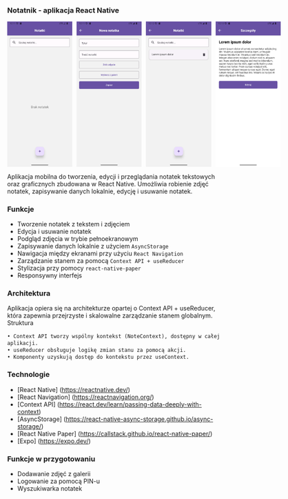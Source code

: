 ### Notatnik - aplikacja React Native

<div style="display: flex; gap: 10px;">
  <img src="images/Image 1.png" alt="Obrazek 1" style="width: 30%; height: auto;">
  <img src="images/Image 2.png" alt="Obrazek 2" style="width: 30%; height: auto;">
  <img src="images/Image 3.png" alt="Obrazek 3" style="width: 30%; height: auto;">
  <img src="images/Image 4.png" alt="Obrazek 4" style="width: 30%; height: auto;">
</div>

Aplikacja mobilna do tworzenia, edycji i przeglądania notatek tekstowych oraz graficznych zbudowana w React Native. Umożliwia robienie zdjęć notatek, zapisywanie danych lokalnie, edycję i usuwanie notatek.


### Funkcje

- Tworzenie notatek z tekstem i zdjęciem
- Edycja i usuwanie notatek
- Podgląd zdjęcia w trybie pełnoekranowym
- Zapisywanie danych lokalnie z użyciem `AsyncStorage`
- Nawigacja między ekranami przy użyciu `React Navigation`
- Zarządzanie stanem za pomocą `Context API + useReducer`
- Stylizacja przy pomocy `react-native-paper`
- Responsywny interfejs


### Architektura

Aplikacja opiera się na architekturze opartej o Context API + useReducer, która zapewnia przejrzyste i skalowalne zarządzanie stanem globalnym.
Struktura

    • Context API tworzy wspólny kontekst (NoteContext), dostępny w całej aplikacji.
    • useReducer obsługuje logikę zmian stanu za pomocą akcji.
    • Komponenty uzyskują dostęp do kontekstu przez useContext.

### Technologie

- [React Native] (https://reactnative.dev/)
- [React Navigation] (https://reactnavigation.org/)
- [Context API] (https://react.dev/learn/passing-data-deeply-with-context)
- [AsyncStorage] (https://react-native-async-storage.github.io/async-storage/)
- [React Native Paper] (https://callstack.github.io/react-native-paper/)
- [Expo] (https://expo.dev/)


### Funkcje w przygotowaniu

- Dodawanie zdjęć z galerii
- Logowanie za pomocą PIN-u
- Wyszukiwarka notatek
